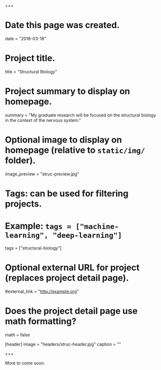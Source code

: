 +++
# Date this page was created.
date = "2018-03-18"

# Project title.
title = "Structural Biology"

# Project summary to display on homepage.
summary = "My graduate research will be focused on the structural biology in the context of the nervous system."

# Optional image to display on homepage (relative to `static/img/` folder).
image_preview = "struc-preview.jpg"

# Tags: can be used for filtering projects.
# Example: `tags = ["machine-learning", "deep-learning"]`
tags = ["structural-biology"]

# Optional external URL for project (replaces project detail page).
#external_link = "http://example.org"

# Does the project detail page use math formatting?
math = false

[header]
image = "headers/struc-header.jpg"
caption = ""

+++

More to come soon.
